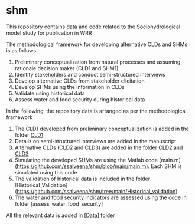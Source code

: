 # shm
This repository contains data and code related to the Sociohydrological model study for publication in WRR

The methodological framework for developing alternative CLDs and SHMs is as follows
1. Preliminary conceptualization from natural processes and assuming rationale decision maker (CLD1 and SHM1)
2. Identify stakeholders and conduct semi-structured interviews
3. Develop alternative CLDs from stakeholder elicitation
4. Develop SHMs using the information in CLDs
5. Validate using historical data
6. Assess water and food security during historical data

In the following, the repository data is arranged as per the methodological framework
1. The CLD1 developed from preliminary conceptualization is added in the folder [CLD1](https://github.com/ssaiveena/shm/tree/main/CLD1)
2. Details on semi-structured interviews are added in the manuscript
3. Alternative CLDs (CLD2 and CLD3) are added in the folder [CLD2 and CLD3](https://github.com/ssaiveena/shm/tree/main/CLD2%20and%20CLD3)
4. Simulating the developed SHMs are using the Matlab code [main.m] (https://github.com/ssaiveena/shm/blob/main/main.m). Each SHM is simulated using this code
5. The validation of historical data is included in the folder [Historical_Validation] (https://github.com/ssaiveena/shm/tree/main/Historical_validation)
6. The water and food security indicators are assessed using the code in folder [assess_water_food_security]

All the relevant data is added in [Data] folder
